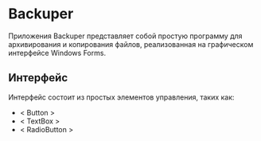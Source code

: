 # Backuper
Приложения Backuper представляет собой простую программу для архивирования и копирования файлов, реализованная на графическом интерфейсе Windows Forms.

## Интерфейс
Интерфейс состоит из простых элементов управления, таких как:
* < Button >
* < TextBox >
* < RadioButton >

